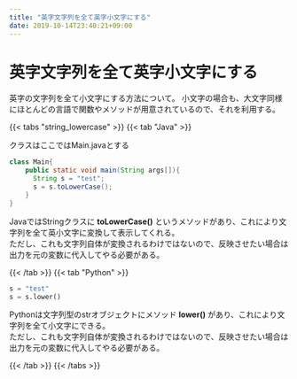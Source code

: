 ```yaml
---
title: "英字文字列を全て英字小文字にする"
date: 2019-10-14T23:40:21+09:00
---
```


# 英字文字列を全て英字小文字にする

英字の文字列を全て小文字にする方法について。
小文字の場合も、大文字同様にほとんどの言語で関数やメソッドが用意されているので、それを利用する。

{{< tabs "string_lowercase" >}}
{{< tab "Java" >}}

クラスはここではMain.javaとする

```java
class Main{
    public static void main(String args[]){
      String s = "test";
      s = s.toLowerCase();
    }
}
```

JavaではStringクラスに **toLowerCase()** というメソッドがあり、これにより文字列を全て英小文字に変換して表示してくれる。<br>
ただし、これも文字列自体が変換されるわけではないので、反映させたい場合は出力を元の変数に代入してやる必要がある。

{{< /tab >}}
{{< tab "Python" >}}

```python
s = "test"
s = s.lower()
```

Pythonは文字列型のstrオブジェクトにメソッド **lower()** があり、これにより文字列を全て小文字にできる。<br>
ただし、これも文字列自体が変換されるわけではないので、反映させたい場合は出力を元の変数に代入してやる必要がある。


{{< /tab >}}
{{< /tabs >}}
